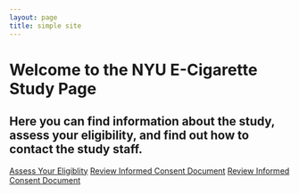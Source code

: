 ```yaml
---
layout: page
title: simple site
---
```


# Welcome to the NYU E-Cigarette Study Page

## Here you can find information about the study, assess your eligibility, and find out how to contact the study staff. 

[Assess Your Eligiblity](https://nyu.qualtrics.com/jfe/form/SV_7R0troHmfry4MDj)
[Review Informed Consent Document](https://nyu.qualtrics.com/jfe/form/SV_7R0troHmfry4MDj)
[Review Informed Consent Document](pages/consent_link.html)
